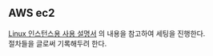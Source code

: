 ## AWS ec2
[Linux 인스턴스용 사용 설명서](https://docs.aws.amazon.com/ko_kr/AWSEC2/latest/UserGuide/ec2-instances-and-amis.html) 의 내용을 참고하여 세팅을 진행한다.  
절차들을 글로써 기록해두려 한다.
